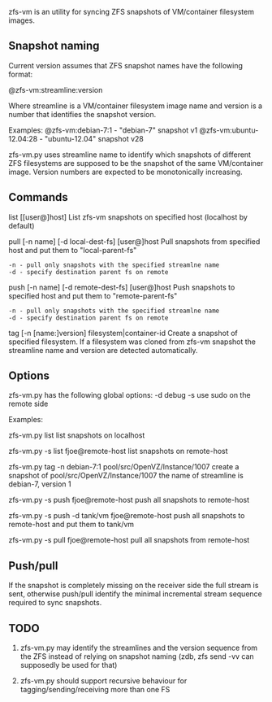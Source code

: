 zfs-vm is an utility for syncing ZFS snapshots of VM/container filesystem images.

Snapshot naming
---------------

Current version assumes that ZFS snapshot names have the following format:

@zfs-vm:streamline:version

Where streamline is a VM/container filesystem image name
and version is a number that identifies the snapshot version.

Examples:
@zfs-vm:debian-7:1		- "debian-7" snapshot v1
@zfs-vm:ubuntu-12.04:28		- "ubuntu-12.04" snapshot v28

zfs-vm.py uses streamline name to identify which snapshots of different ZFS
filesystems are supposed to be the snapshot of the same VM/container image.
Version numbers are expected to be monotonically increasing.

Commands
--------

list [[user@]host]
	List zfs-vm snapshots on specified host (localhost by default)

pull [-n name] [-d local-dest-fs] [user@]host
	Pull snapshots from specified host and put them to "local-parent-fs"

	-n - pull only snapshots with the specified streamlne name
	-d - specify destination parent fs on remote

push [-n name] [-d remote-dest-fs] [user@]host
	Push snapshots to specified host and put them to "remote-parent-fs"

	-n - pull only snapshots with the specified streamlne name
	-d - specify destination parent fs on remote

tag [-n [name:]version] filesystem|container-id
	Create a snapshot of specified filesystem.
	If a filesystem was cloned from zfs-vm snapshot the streamline name
	and version are detected automatically.

Options
-------

zfs-vm.py has the following global options:
-d	debug
-s	use sudo on the remote side

Examples:

zfs-vm.py list
	list snapshots on localhost

zfs-vm.py -s list fjoe@remote-host
	list snapshots on remote-host

zfs-vm.py tag -n debian-7:1 pool/src/OpenVZ/Instance/1007
	create a snapshot of pool/src/OpenVZ/Instance/1007
	the name of streamline is debian-7, version 1

zfs-vm.py -s push fjoe@remote-host
	push all snapshots to remote-host

zfs-vm.py -s push -d tank/vm fjoe@remote-host
	push all snapshots to remote-host and put them to tank/vm

zfs-vm.py -s pull fjoe@remote-host
	pull all snapshots from remote-host

Push/pull
----------

If the snapshot is completely missing on the receiver side the full stream is sent,
otherwise push/pull identify the minimal incremental stream sequence required to sync
snapshots.

TODO
----

1. zfs-vm.py may identify the streamlines and the version sequence from the ZFS instead
of relying on snapshot naming (zdb, zfs send -vv can supposedly be used for that)

2. zfs-vm.py should support recursive behaviour for tagging/sending/receiving more than
one FS
